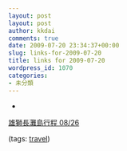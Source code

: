 ```yaml
---
layout: post
layout: post
author: kkdai
comments: true
date: 2009-07-20 23:34:37+00:00
slug: links-for-2009-07-20
title: links for 2009-07-20
wordpress_id: 1070
categories:
- 未分類
---
```


  * 
                

[雄獅長灘島行程 08/26](http://www.liontravel.com/erp/way/09/09PH822AEA.htm)



                

(tags: [travel](http://delicious.com/kkdai/travel))


            
